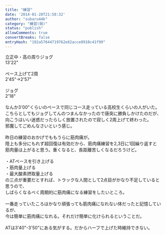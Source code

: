 ```yaml
---
title: "練習"
date: '2014-01-28T21:58:32'
author: "subaru44k"
category: "練習(弱)"
status: "publish"
allowComments: true
convertBreaks: false
entryHash: "192a57644719762e82acce8910c41f99"
---
```

立正中・高の周りジョグ<br>
13'22"<br>
<br>
ペース上げて2周<br>
2'45"→2'57"<br>
<br>
ジョグ<br>
2'18"<br>
<br>
なんか3'00"くらいのペースで同じコース走っている高校生くらいの人がいた。<br>
こちらとしてもジョグしてんのつまんなかったので唐突に勝負しかけたのだが、<br>
向こうはいい迷惑だったらしく放置されたので寂しく2周上げて終わった。<br>
邪魔してごめんなさいという感じ。<br>
<br>
昨日の練習のおかげでももうらに筋肉痛が。<br>
陸上も多分にもれず超回復は有効だから、筋肉痛練習を2,3日に1回繰り返すと<br>
筋肉量は上がると思う。重くなると、長距離苦しくなるだろうけど。<br>
<br>
・ATペースを引き上げる<br>
・筋肉量上げる<br>
・最大酸素摂取量上げる<br>
の三点が重要だとすれば、トラックな人間として2点目がかなり不足していると思うので、<br>
しばらくなるべく周期的に筋肉痛になる練習をしたいところ。<br>
<br>
一番走っていたころはかなり頑張っても筋肉痛になれない体だったと記憶しているが、<br>
今は簡単に筋肉痛になれる。それだけ簡単に化けられるということだ。<br>
<br>
ATは3'40"-3'50"にある気がする。だからハーフで上げた時維持できない。

